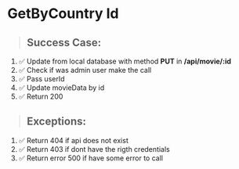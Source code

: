 # GetByCountry Id

> ## Success Case:
1. ✅ Update from local database with method **PUT** in **/api/movie/:id**
1. ✅ Check if was admin user make the call
1. ✅ Pass userId
1. ✅ Update movieData by id
1. ✅ Return 200

> ## Exceptions:
1. ✅ Return 404 if api does not exist
1. ✅ Return 403 if dont have the rigth credentials
1. ✅ Return error 500 if have some error to call
